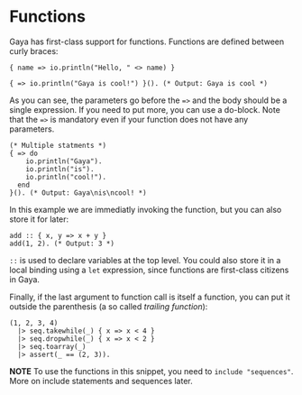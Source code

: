 # Functions

Gaya has first-class support for functions. Functions are defined between curly
braces:

```
{ name => io.println("Hello, " <> name) }

{ => io.println("Gaya is cool!") }(). (* Output: Gaya is cool *)
```

As you can see, the parameters go before the `=>` and the body should be a
single expression. If you need to put more, you can use a do-block. Note that
the `=>` is mandatory even if your function does not have any parameters.

```
(* Multiple statments *)
{ => do
    io.println("Gaya").
    io.println("is").
    io.println("cool!").
  end
}(). (* Output: Gaya\nis\ncool! *)
```

In this example we are immediatly invoking the function, but you can also store
it for later:

```
add :: { x, y => x + y }
add(1, 2). (* Output: 3 *)
```

`::` is used to declare variables at the top level. You could also store it in
a local binding using a `let` expression, since functions are first-class
citizens in Gaya.

Finally, if the last argument to function call is itself a function, you can
put it outside the parenthesis (a so called _trailing function_):

```
(1, 2, 3, 4)
  |> seq.takewhile(_) { x => x < 4 }
  |> seq.dropwhile(_) { x => x < 2 }
  |> seq.toarray(_)
  |> assert(_ == (2, 3)).
```

**NOTE** To use the functions in this snippet, you need to `include
"sequences"`. More on include statements and sequences later.
